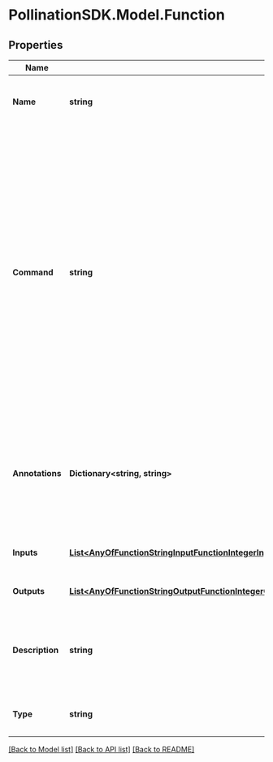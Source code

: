
# PollinationSDK.Model.Function

## Properties

Name | Type | Description | Notes
------------ | ------------- | ------------- | -------------
**Name** | **string** | Function name. Must be unique within a plugin. | 
**Command** | **string** | Full shell command for this function. Each function accepts only one command. The command will be executed as a shell command in plugin. For running several commands after each other use &amp;&amp; between the commands or pipe data from one to another using | | 
**Annotations** | **Dictionary&lt;string, string&gt;** | An optional dictionary to add annotations to inputs. These annotations will be used by the client side libraries. | [optional] 
**Inputs** | [**List&lt;AnyOfFunctionStringInputFunctionIntegerInputFunctionNumberInputFunctionBooleanInputFunctionFolderInputFunctionFileInputFunctionPathInputFunctionArrayInputFunctionJSONObjectInput&gt;**](AnyOfFunctionStringInputFunctionIntegerInputFunctionNumberInputFunctionBooleanInputFunctionFolderInputFunctionFileInputFunctionPathInputFunctionArrayInputFunctionJSONObjectInput.md) | Input arguments for this function. | [optional] 
**Outputs** | [**List&lt;AnyOfFunctionStringOutputFunctionIntegerOutputFunctionNumberOutputFunctionBooleanOutputFunctionFolderOutputFunctionFileOutputFunctionPathOutputFunctionArrayOutputFunctionJSONObjectOutput&gt;**](AnyOfFunctionStringOutputFunctionIntegerOutputFunctionNumberOutputFunctionBooleanOutputFunctionFolderOutputFunctionFileOutputFunctionPathOutputFunctionArrayOutputFunctionJSONObjectOutput.md) | List of output arguments. | [optional] 
**Description** | **string** | Function description. A short human readable description for this function. | [optional] 
**Type** | **string** |  | [optional] [readonly] [default to "Function"]

[[Back to Model list]](../README.md#documentation-for-models)
[[Back to API list]](../README.md#documentation-for-api-endpoints)
[[Back to README]](../README.md)


